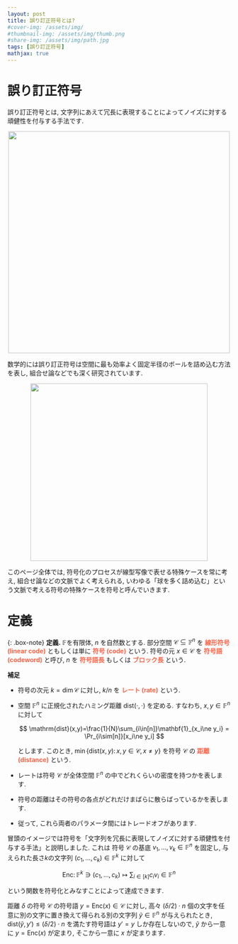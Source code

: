 ```yaml
---
layout: post
title: 誤り訂正符号とは?
#cover-img: /assets/img/
#thumbnail-img: /assets/img/thumb.png
#share-img: /assets/img/path.jpg
tags: [誤り訂正符号]
mathjax: true
---
```



# 誤り訂正符号

誤り訂正符号とは, 文字列にあえて冗長に表現することによってノイズに対する頑健性を付与する手法です.

<center><img src="/assets/img/postfig/code.drawio.png" width="500px"></center>


数学的には誤り訂正符号は空間に最も効率よく固定半径のボールを詰め込む方法を表し, 組合せ論などでも深く研究されています.

<center><img src="/assets/img/postfig/code2.drawio.png" width="400px"></center>


このページ全体では, 符号化のプロセスが線型写像で表せる特殊ケースを常に考え, 組合せ論などの文脈でよく考えられる, いわゆる「球を多く詰め込む」という文脈で考える符号の特殊ケースを符号と呼んでいきます.

# 定義

{: .box-note}
**定義.** 
$\mathbb{F}$を有限体, $n$ を自然数とする. 部分空間 $\mathcal{C}\subseteq \mathbb{F}^n$ を <span style="color: tomato;">**線形符号 (linear code)**</span> ともしくは単に <span style="color: tomato;">**符号 (code)**</span> という.  符号の元 $x\in\mathcal{C}$ を <span style="color: tomato;">**符号語 (codeword)**</span> と呼び, $n$ を <span style="color: tomato;">**符号語長**</span> もしくは <span style="color: tomato;">**ブロック長**</span> という.

**補足**
- 符号の次元 $k=\dim \mathcal{C}$ に対し, $k/n$ を <span style="color: tomato;">**レート (rate)**</span> という.
- 空間 $\mathbb{F}^n$ に正規化されたハミング距離 $\mathrm{dist}(\cdot,\cdot)$ を定める. すなわち, $x,y\in\mathbb{F}^n$に対して
    
    $$
    \mathrm{dist}(x,y)=\frac{1}{N}\sum_{i\in[n]}\mathbf{1}_{x_i\ne y_i} = \Pr_{i\sim[n]}[x_i\ne y_i]
    $$
    
    とします. このとき, $\min\{\mathrm{dist}(x,y)\colon x,y\in\mathcal{C},x\ne y\}$ を符号 $\mathcal{C}$ の <span style="color: tomato;">**距離 (distance)**</span> という.
    

- レートは符号 $\mathcal{C}$ が全体空間 $\mathbb{F}^n$ の中でどれくらいの密度を持つかを表します.
- 符号の距離はその符号の各点がどれだけまばらに散らばっているかを表します.
- 従って, これら両者のパラメータ間にはトレードオフがあります.


冒頭のイメージでは符号を「文字列を冗長に表現してノイズに対する頑健性を付与する手法」と説明しました. これは 符号 $\mathcal{C}$ の基底 $v_1,\dots,v_k \in \mathbb{F}^n$ を固定し, 与えられた長さ$k$の文字列 $(c_1,\dots,c_k)\in\mathbb{F}^k$ に対して

$$
\mathsf{Enc}\colon \mathbb{F}^k \ni (c_1,\dots,c_k) \mapsto \sum_{i\in[k]}c_i v_i \in \mathbb{F}^n
$$

という関数を符号化とみなすことによって達成できます.

距離 $\delta$ の符号 $\mathcal{C}$ の符号語 $y=\mathsf{Enc}(x) \in  \mathcal{C}$ に対し, 高々 $(\delta/2)\cdot n$ 個の文字を任意に別の文字に置き換えて得られる別の文字列 $\tilde y \in \mathbb{F}^n$ が与えられたとき, $\mathrm{dist}(\tilde y,y')\le (\delta/2)\cdot n$ を満たす符号語は $y'=y$ しか存在しないので, $\tilde y$ から一意に $y = \mathsf{Enc}(x)$ が定まり, そこから一意に $x$ が定まります.
